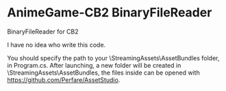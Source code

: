 # AnimeGame-CB2 BinaryFileReader
 BinaryFileReader for CB2 

I have no idea who write this code.

You should specify the path to your \StreamingAssets\AssetBundles folder, in Program.cs.
After launching, a new folder will be created in \StreamingAssets\AssetBundles, the files inside can be opened with https://github.com/Perfare/AssetStudio.
